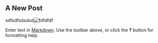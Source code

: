 ## A New Post

sdfsdfsdsdsd![fdfdfdf]({{site.baseurl}}//bg-header.jpg)

Enter text in [Markdown](http://daringfireball.net/projects/markdown/). Use the toolbar above, or click the **?** button for formatting help.
